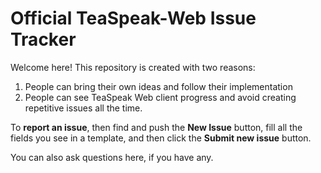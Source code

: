 # Official TeaSpeak-Web Issue Tracker

Welcome here! This repository is created with two reasons:
1. People can bring their own ideas and follow their implementation
2. People can see TeaSpeak Web client progress and avoid creating repetitive issues all the time.


To **report an issue**, then find and push the **New Issue** button, fill all the fields you see in a template, and then click the **Submit new issue** button.


You can also ask questions here, if you have any.